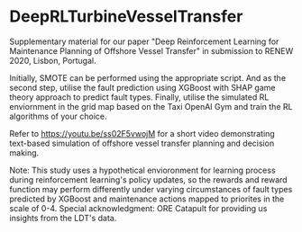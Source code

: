 # DeepRLTurbineVesselTransfer
Supplementary material for our paper "Deep Reinforcement Learning for Maintenance Planning of Offshore Vessel Transfer" in submission to RENEW 2020, Lisbon, Portugal.

Initially, SMOTE can be performed using the appropriate script. And as the second step, utilise the fault prediction using XGBoost with SHAP game theory approach to predict fault types. Finally, utilise the simulated RL enviornment in the grid map based on the Taxi OpenAI Gym and train the RL algorithms of your choice.

Refer to https://youtu.be/ss02F5vwojM for a short video demonstrating text-based simulation of offshore vessel transfer planning and decision making.

Note: This study uses a hypothetical envioronment for learning process during reinforcement learning's policy updates, so the rewards and reward function may perform differently under varying circumstances of fault types predicted by XGBoost and maintenance actions mapped to priorites in the scale of 0-4.
Special acknowledgment: ORE Catapult for providing us insights from the LDT's data.
